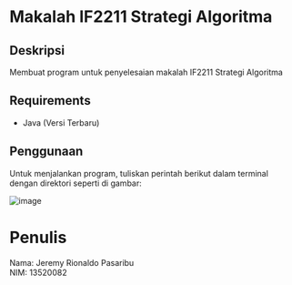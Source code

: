# Makalah IF2211 Strategi Algoritma

## Deskripsi
Membuat program untuk penyelesaian makalah IF2211 Strategi Algoritma

## Requirements
- Java (Versi Terbaru)
## Penggunaan
Untuk menjalankan program, tuliskan perintah berikut dalam terminal dengan direktori seperti di gambar:

![image](https://user-images.githubusercontent.com/73146752/169796427-f0ab1bf9-7d8c-486a-a648-059f68b14fcb.png)

# Penulis
Nama: Jeremy Rionaldo Pasaribu </br>
NIM: 13520082
